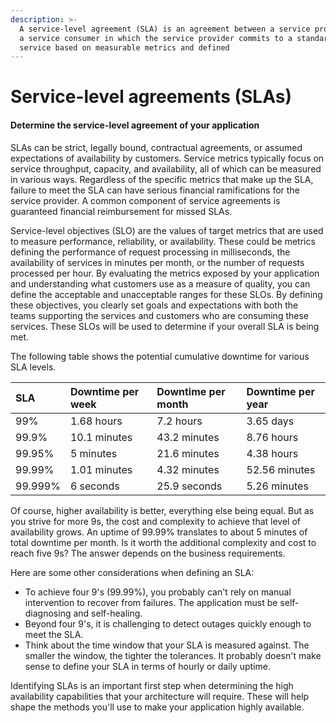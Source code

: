 ```yaml
---
description: >-
  A service-level agreement (SLA) is an agreement between a service provider and
  a service consumer in which the service provider commits to a standard of
  service based on measurable metrics and defined
---
```


# Service-level agreements \(SLAs\)

#### Determine the service-level agreement of your application <a id="determine-the-service-level-agreement-of-your-application"></a>

SLAs can be strict, legally bound, contractual agreements, or assumed expectations of availability by customers. Service metrics typically focus on service throughput, capacity, and availability, all of which can be measured in various ways. Regardless of the specific metrics that make up the SLA, failure to meet the SLA can have serious financial ramifications for the service provider. A common component of service agreements is guaranteed financial reimbursement for missed SLAs.

Service-level objectives \(SLO\) are the values of target metrics that are used to measure performance, reliability, or availability. These could be metrics defining the performance of request processing in milliseconds, the availability of services in minutes per month, or the number of requests processed per hour. By evaluating the metrics exposed by your application and understanding what customers use as a measure of quality, you can define the acceptable and unacceptable ranges for these SLOs. By defining these objectives, you clearly set goals and expectations with both the teams supporting the services and customers who are consuming these services. These SLOs will be used to determine if your overall SLA is being met.

The following table shows the potential cumulative downtime for various SLA levels.

| SLA | Downtime per week | Downtime per month | Downtime per year |
| :--- | :--- | :--- | :--- |
| 99% | 1.68 hours | 7.2 hours | 3.65 days |
| 99.9% | 10.1 minutes | 43.2 minutes | 8.76 hours |
| 99.95% | 5 minutes | 21.6 minutes | 4.38 hours |
| 99.99% | 1.01 minutes | 4.32 minutes | 52.56 minutes |
| 99.999% | 6 seconds | 25.9 seconds | 5.26 minutes |

Of course, higher availability is better, everything else being equal. But as you strive for more 9s, the cost and complexity to achieve that level of availability grows. An uptime of 99.99% translates to about 5 minutes of total downtime per month. Is it worth the additional complexity and cost to reach five 9s? The answer depends on the business requirements.

Here are some other considerations when defining an SLA:

* To achieve four 9's \(99.99%\), you probably can't rely on manual intervention to recover from failures. The application must be self-diagnosing and self-healing.
* Beyond four 9's, it is challenging to detect outages quickly enough to meet the SLA.
* Think about the time window that your SLA is measured against. The smaller the window, the tighter the tolerances. It probably doesn't make sense to define your SLA in terms of hourly or daily uptime.

Identifying SLAs is an important first step when determining the high availability capabilities that your architecture will require. These will help shape the methods you'll use to make your application highly available.

